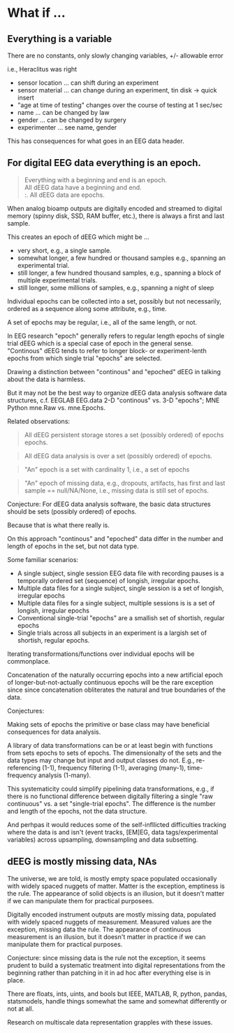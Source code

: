 # What if ...

## Everything is a variable

There are no constants, only slowly changing variables, +/- allowable error

i.e., Heraclitus was right

* sensor location ... can shift during an experiment
* sensor material ... can change during an experiment, tin disk -> quick insert
* "age at time of testing" changes over the course of testing at 1 sec/sec
* name ... can be changed by law
* gender ... can be changed by surgery
* experimenter ... see name, gender

This has consequences for what goes in an EEG data header.

## For digital EEG data **everything** is an epoch.

> Everything with a beginning and end is an epoch.  
> All dEEG data have a beginning and end.  
> :. All dEEG data are epochs.  

When analog bioamp outputs are digitally encoded and streamed to 
digital memory (spinny disk, SSD, RAM buffer, etc.), there is always a
first and last sample.

This creates an epoch of dEEG which might be ...

  * very short, e.g., a single sample.
  * somewhat longer, a few hundred or thousand samples e.g., spanning an experimental trial.
  * still longer, a few hundred thousand samples, e.g., spanning a block of multiple experimental trials.
  * still longer, some millions of samples, e.g., spanning a night of sleep

Individual epochs can be collected into a set, possibly but not necessarily, ordered as 
a sequence along some attribute, e.g., time.

A set of epochs may be regular, i.e., all of the same length, or not.

In EEG research "epoch" generally refers to regular length epochs of single trial 
dEEG which is a special case of epoch in the general sense. "Continous" dEEG
tends to refer to longer block- or experiment-lenth epochs from which single trial 
"epochs" are selected.

Drawing a distinction between "continous" and "epoched" dEEG in talking about the
data is harmless.

But it may not be the best way to organize dEEG data analysis software data 
structures, c.f. EEGLAB EEG.data 2-D "continous" vs. 3-D "epochs"; MNE Python 
mne.Raw vs. mne.Epochs. 

Related observations:

> All dEEG persistent storage stores a set (possibly ordered) of epochs epochs.  

> All dEEG data analysis is over a set (possibly ordered) of epochs.

> "An" epoch is a set with cardinality 1, i.e., a set of epochs

> "An" epoch of missing data, e.g., dropouts, artifacts, has first and last sample == null/NA/None, 
> i.e., missing data is still set of epochs.

Conjecture: For dEEG data analysis software, the basic data structures
should be sets (possibly ordered) of epochs.

Because that is what there really is.

On this approach "continous" and "epoched" data differ in the number and length of
epochs in the set, but not data type.

Some familiar scenarios:

* A single subject, single session EEG data file with recording pauses is a temporally 
  ordered set (sequence) of longish, irregular epochs.
* Multiple data files for a single subject, single session is a set of longish, irregular epochs
* Multiple data files for a single subject, multiple sessions is is a set of longish, irregular epochs
* Conventional single-trial "epochs" are a smallish set of shortish, regular epochs
* Single trials across all subjects in an experiment is a largish set of shortish, regular epochs.

Iterating transformations/functions over individual epochs will be commonplace.

Concatenation of the naturally occurring epochs into a new artificial epoch of 
longer-but-not-actually continuous epochs will be the rare exception since
since concatenation obliterates the natural and true boundaries of the data. 

Conjectures:

Making sets of epochs the primitive or base class may have beneficial consequences
for data analysis.
  
A library of data transformations can be or at least begin with functions from sets epochs
to sets of epochs. The dimensionalty of the sets and the data types may change but 
input and output classes do not. E.g., re-referencing (1-1), frequency filtering (1-1), 
averaging (many-1), time-frequency analysis (1-many).

This systematicity could simplify pipelining data transformations, e.g., if there is no functional
difference between digitally filtering a single "raw continuous" vs. a set "single-trial epochs".
The difference is the number and length of the epochs, not the data structure. 

And perhpas it would reduces some of the self-infllicted difficulties tracking where
the data is and isn't (event tracks, [EM]EG, data tags/experimental variables) across 
upsampling, downsampling and data subsetting.

## dEEG is mostly missing data, NAs

The universe, we are told, is mostly empty space populated occasionally with widely spaced nuggets of matter. Matter is the exception, emptiness is the rule. The appearance of solid objects is an illusion, but it doesn't matter if we can manipulate them for practical purposees.

Digitally encoded instrument outputs are mostly missing data, populated with widely spaced nuggets of measurement. Measured values are the exception, missing data the rule. The appearance of continuous measurement is an illusion, but it doesn't matter in practice if we can manipulate them for practical purposes.

Conjecture: since missing data is the rule not the exception, it seems prudent to build a systematic treatment into digital representations from the beginning rather than patching in it in ad hoc after everything else is in place. 

There are floats, ints, uints, and bools but IEEE, MATLAB, R, python, pandas, statsmodels, handle things somewhat the same and somewhat differently or not at all.

Research on multiscale data representation grapples with these issues.
